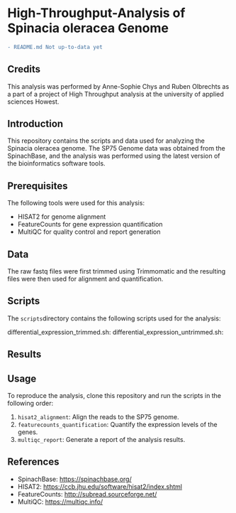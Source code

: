 # High-Throughput-Analysis of Spinacia oleracea Genome
```diff
- README.md Not up-to-data yet 
```
## Credits
This analysis was performed by Anne-Sophie Chys and Ruben Olbrechts as a part of a project of High Throughput analysis at the university of applied sciences Howest.

## Introduction
This repository contains the scripts and data used for analyzing the Spinacia oleracea genome. The SP75 Genome data was obtained from the SpinachBase, and the analysis was performed using the latest version of the bioinformatics software tools.

## Prerequisites
The following tools were used for this analysis:

* HISAT2 for genome alignment
* FeatureCounts for gene expression quantification
* MultiQC for quality control and report generation

## Data
The raw fastq files were first trimmed using Trimmomatic and the resulting files were then used for alignment and quantification.

## Scripts
The `scripts`directory contains the following scripts used for the analysis:

differential_expression_trimmed.sh:
differential_expression_untrimmed.sh:

## Results

## Usage
To reproduce the analysis, clone this repository and run the scripts in the following order:

1. `hisat2_alignment`: Align the reads to the SP75 genome.
2. `featurecounts_quantification`: Quantify the expression levels of the genes.
3. `multiqc_report`: Generate a report of the analysis results.

## References
* SpinachBase: https://spinachbase.org/  
* HISAT2: https://ccb.jhu.edu/software/hisat2/index.shtml  
* FeatureCounts: http://subread.sourceforge.net/  
* MultiQC: https://multiqc.info/
